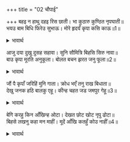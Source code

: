 +++
title = "02 चौपाई"

+++
बहइ न हाथु दहइ रिस छाती। भा कुठारु कुण्ठित नृपघाती॥  
भयउ बाम बिधि फिरेउ सुभाऊ। मोरे हृदयँ कृपा कसि काऊ॥1॥  

<details><summary>भावार्थ</summary>

हाथ चलता नहीं, क्रोध से छाती जली जाती है। (हाय!) राजाओं का घातक यह कुठार भी कुण्ठित हो गया। विधाता विपरीत हो गया, इससे मेरा स्वभाव बदल गया, नहीं तो भला, मेरे हृदय में किसी समय भी कृपा कैसी?॥1॥  
</details>

आजु दया दुखु दुसह सहावा। सुनि सौमित्रि बिहसि सिरु नावा॥  
बाउ कृपा मूरति अनुकूला। बोलत बचन झरत जनु फूला॥2॥  

<details><summary>भावार्थ</summary>

आज दया मुझे यह दुःसह दुःख सहा रही है। यह सुनकर लक्ष्मणजी ने मुस्कुराकर सिर नवाया (और कहा-) आपकी कृपा रूपी वायु भी आपकी मूर्ति के अनुकूल ही है, वचन बोलते हैं, मानो फूल झड रहे हैं॥2॥  
</details>

जौं पै कृपाँ जरिहिं मुनि गाता। क्रोध भएँ तनु राख बिधाता॥  
देखु जनक हठि बालकु एहू। कीन्ह चहत जड जमपुर गेहू॥3॥  

<details><summary>भावार्थ</summary>

हे मुनि ! यदि कृपा करने से आपका शरीर जला जाता है, तो क्रोध होने पर तो शरीर की रक्षा विधाता ही करेङ्गे। (परशुरामजी ने कहा-) हे जनक! देख, यह मूर्ख बालक हठ करके यमपुरी में घर (निवास) करना चाहता है॥3॥  
</details>

बेगि करहु किन आँखिन्ह ओटा। देखत छोट खोट नृपु ढोटा॥  
बिहसे लखनु कहा मन माहीं। मूदें आँखि कतहुँ कोउ नाहीं॥4॥  

<details><summary>भावार्थ</summary>

इसको शीघ्र ही आँखों की ओट क्यों नहीं करते? यह राजपुत्र देखने में छोटा है, पर है बडा खोटा। लक्ष्मणजी ने हँसकर मन ही मन कहा- आँख मूँद लेने पर कहीं कोई नहीं है॥4॥  
</details>

<div class="audioEmbed"  caption="AIR-वाचनम्" src="https://archive
.org/download/rAmcharitmAnas-AIR/EPI-102.mp3"></div>